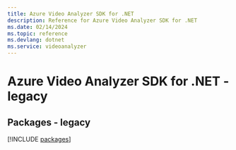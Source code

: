 ```yaml
---
title: Azure Video Analyzer SDK for .NET
description: Reference for Azure Video Analyzer SDK for .NET
ms.date: 02/14/2024
ms.topic: reference
ms.devlang: dotnet
ms.service: videoanalyzer
---
```

# Azure Video Analyzer SDK for .NET - legacy
## Packages - legacy
[!INCLUDE [packages](video-analyzer-index.md)]